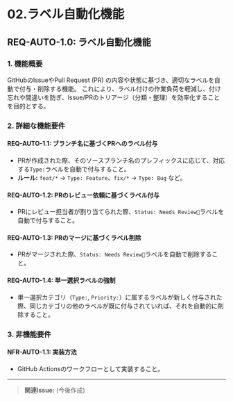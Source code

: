 # 02.ラベル自動化機能

## REQ-AUTO-1.0: ラベル自動化機能 <a id="REQ-AUTO-1.0"></a>

### 1. 機能概要

GitHubのIssueやPull Request (PR) の内容や状態に基づき、適切なラベルを自動で付与・削除する機能。
これにより、ラベル付けの作業負荷を軽減し、付け忘れや間違いを防ぎ、Issue/PRのトリアージ（分類・整理）を効率化することを目的とする。

### 2. 詳細な機能要件

#### REQ-AUTO-1.1: ブランチ名に基づくPRへのラベル付与 <a id="REQ-AUTO-1.1"></a>
-   PRが作成された際、そのソースブランチ名のプレフィックスに応じて、対応する`Type:`ラベルを自動で付与すること。
-   **ルール:** `feat/*` → `Type: Feature`、`fix/*` → `Type: Bug` など。

#### REQ-AUTO-1.2: PRのレビュー依頼に基づくラベル付与 <a id="REQ-AUTO-1.2"></a>
-   PRにレビュー担当者が割り当てられた際、`Status: Needs Review👀`ラベルを自動で付与すること。

#### REQ-AUTO-1.3: PRのマージに基づくラベル削除 <a id="REQ-AUTO-1.3"></a>
-   PRがマージされた際、`Status: Needs Review👀`ラベルを自動で削除すること。

#### REQ-AUTO-1.4: 単一選択ラベルの強制 <a id="REQ-AUTO-1.4"></a>
-   単一選択カテゴリ（`Type:`, `Priority:`）に属するラベルが新しく付与された際、同じカテゴリの他のラベルが既に付与されていれば、それを自動的に削除すること。

### 3. 非機能要件

#### NFR-AUTO-1.1: 実装方法 <a id="NFR-AUTO-1.1"></a>
-   GitHub Actionsのワークフローとして実装すること。

---
> **関連Issue:** (今後作成)
